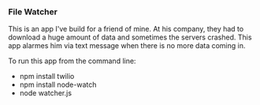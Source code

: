 ### File Watcher

This is an app I've build for a friend of mine. At his company, they had to download a huge amount of data and sometimes the servers crashed. This app alarmes him via text message when there is no more data coming in.

To run this app from the command line:

- npm install twilio
- npm install node-watch
- node watcher.js

